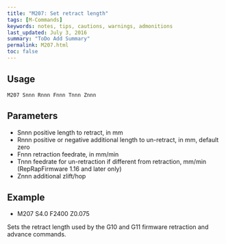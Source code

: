 ```yaml
---
title: "M207: Set retract length" 
tags: [M-Commands]
keywords: notes, tips, cautions, warnings, admonitions
last_updated: July 3, 2016
summary: "ToDo Add Summary"
permalink: M207.html
toc: false
---
```



## Usage ##
```
M207 Snnn Rnnn Fnnn Tnnn Znnn
```

## Parameters ##

+ Snnn positive length to retract, in mm
+ Rnnn positive or negative additional length to un-retract, in mm, default zero
+ Fnnn retraction feedrate, in mm/min
+ Tnnn feedrate for un-retraction if different from retraction, mm/min (RepRapFirmware 1.16 and later only)
+ Znnn additional zlift/hop

## Example ##

+ M207 S4.0 F2400 Z0.075

Sets the retract length used by the G10 and G11 firmware retraction and advance commands.
